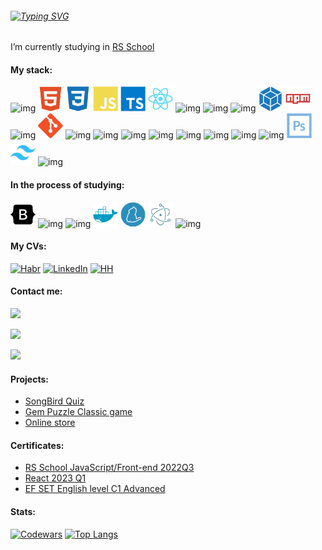###### [![Typing SVG](https://readme-typing-svg.demolab.com?font=Fira+Code&duration=1&pause=1000&color=F6F6F6&background=0D111700&width=435&vCenter&lines=Hello+there!+%F0%9F%91%8B+)](https://git.io/typing-svg)

I’m currently studying in [RS School](https://rs.school/react/)

#### My stack:
<div>
  <img title="VS Code" width="40" height="40" src="https://github.com/rasosha/rasosha/assets/50449824/3e26a7c2-3a3a-4e7b-842b-547537e2e492" alt="img"/>

  <img title="HTML5" width="40" height="40" src="https://raw.githubusercontent.com/devicons/devicon/1119b9f84c0290e0f0b38982099a2bd027a48bf1/icons/html5/html5-plain.svg" alt="img"/>
  <img title="CSS3" width="40" height="40" src="https://raw.githubusercontent.com/devicons/devicon/1119b9f84c0290e0f0b38982099a2bd027a48bf1/icons/css3/css3-plain.svg" alt="img"/>
  <img title="JavaScript" width="40" height="40" src="https://raw.githubusercontent.com/devicons/devicon/1119b9f84c0290e0f0b38982099a2bd027a48bf1/icons/javascript/javascript-plain.svg" alt="img"/>
  <img title="TypeScript" width="40" height="40" src="https://raw.githubusercontent.com/devicons/devicon/1119b9f84c0290e0f0b38982099a2bd027a48bf1/icons/typescript/typescript-plain.svg" alt="img"/>
  <img title="React" width="40" height="40" src="https://raw.githubusercontent.com/devicons/devicon/1119b9f84c0290e0f0b38982099a2bd027a48bf1/icons/react/react-original.svg" alt="img"/>
  <img title="React router" width="40" height="40" src="https://github.com/rasosha/rasosha/assets/50449824/6ed21322-b66e-4b2d-a359-ea8c378a704d" alt="img"/>
  <img title="Redux" width="40" height="40" src="https://github.com/rasosha/rasosha/assets/50449824/b4c6f084-7288-427d-9dc3-fd92b25ea3fa" alt="img"/>

  <img title="Vite" width="40" height="40" src="https://github.com/rasosha/rasosha/assets/50449824/58344b6b-82c0-4dd6-ba54-473d268977ff" alt="img"/>
  <img title="Webpack" width="40" height="40" src="https://raw.githubusercontent.com/devicons/devicon/1119b9f84c0290e0f0b38982099a2bd027a48bf1/icons/webpack/webpack-plain.svg" alt="img"/>
  <img title="npm" width="40" height="40" src="https://raw.githubusercontent.com/devicons/devicon/1119b9f84c0290e0f0b38982099a2bd027a48bf1/icons/npm/npm-original-wordmark.svg" alt="img"/>
  <img title="pnpm" width="40" height="40" src="https://github.com/rasosha/rasosha/assets/50449824/978fe24a-447e-47bb-b04b-5c5976c4b899" alt="img"/>
  <img title="git" width="40" height="40" src="https://raw.githubusercontent.com/devicons/devicon/1119b9f84c0290e0f0b38982099a2bd027a48bf1/icons/git/git-plain.svg" alt="img"/>
  <img title="Github" width="40" height="40" src="https://github.com/rasosha/rasosha/assets/50449824/700094d9-d039-42ac-98b1-fb2683d1723c" alt="img"/>
  <img title="netlify" width="40" height="40" src="https://github.com/rasosha/rasosha/assets/50449824/fd1bad54-9ff3-4db7-aa66-03e92c6ac9b4" alt="img"/>
  <img title="Google Firebase" width="40" height="40" src="https://github.com/rasosha/rasosha/assets/50449824/16356b54-1631-4e2e-b347-238fc9a6934c" alt="img"/>
  <img title="GraphQL" width="40" height="40" src="https://github.com/rasosha/rasosha/assets/50449824/37bfd2e2-c54b-4bbc-8e1a-42cd6c476007" alt="img"/>
  <img title="ESLint" width="40" height="40" src="https://github.com/rasosha/rasosha/assets/50449824/ba2d3f8d-afa4-40aa-ba09-c206b645fc82" alt="img"/>
  <img title="Prettier" width="40" height="40" src="https://github.com/rasosha/rasosha/assets/50449824/62335931-c85d-4b38-81f8-fe2899dd20cc" alt="img"/>
  <img title="node js" width="40" height="40" src="https://github.com/rasosha/rasosha/assets/50449824/1da8f7a6-ca7c-4c38-b9fd-537ce03c302a" alt="img"/>
  <img title="Figma" width="40" height="40" src="https://github.com/rasosha/rasosha/assets/50449824/ac10b238-0f11-4742-9d4d-015da07f6626" alt="img"/>
  <img title="Photoshop" width="40" height="40" src="https://raw.githubusercontent.com/devicons/devicon/master/icons/photoshop/photoshop-line.svg" alt="img"/>
  <img title="Tailwindcss" width="40" height="40" src="https://raw.githubusercontent.com/devicons/devicon/1119b9f84c0290e0f0b38982099a2bd027a48bf1/icons/tailwindcss/tailwindcss-plain.svg" alt="img"/>
  <img title="Google" width="40" height="40" src="https://github.com/rasosha/rasosha/assets/50449824/dd2c5a9c-9195-483b-abdf-c98af2e4a010" alt="img"/>
 </div>

#### In the process of studying:
<div>
  <img title="Bootstrap" width="40" height="40" src="https://raw.githubusercontent.com/devicons/devicon/1119b9f84c0290e0f0b38982099a2bd027a48bf1/icons/bootstrap/bootstrap-plain.svg" alt="img"/>
  <img title="Sass" width="40" height="40" src="https://github.com/rasosha/rasosha/assets/50449824/29bff1d6-1f3d-4395-950f-13b266ff291b" alt="img"/>
  <img title="Nextjs" width="40" height="40" src="https://github.com/rasosha/rasosha/assets/50449824/08aa62c6-8690-4b0e-9e07-91070257da65" alt="img"/>
  <img title="Docker" width="40" height="40" src="https://raw.githubusercontent.com/devicons/devicon/1119b9f84c0290e0f0b38982099a2bd027a48bf1/icons/docker/docker-plain.svg" alt="img"/>
  <img title="yarn" width="40" height="40" src="https://raw.githubusercontent.com/devicons/devicon/1119b9f84c0290e0f0b38982099a2bd027a48bf1/icons/yarn/yarn-original.svg" alt="img"/>
  <img title="Electron" width="40" height="40" src="https://raw.githubusercontent.com/devicons/devicon/1119b9f84c0290e0f0b38982099a2bd027a48bf1/icons/electron/electron-original.svg" alt="img"/>
  <img title="Cypress" width="40" height="40" src="https://github.com/rasosha/rasosha/assets/50449824/642b88cc-b43f-4828-83c4-243f027654ce" alt="img"/>
</div>

#### My CVs:

[![Habr](https://img.shields.io/badge/habr-629fbc?logoColor=fff&logo=habr&style=for-the-badge)](https://career.habr.com/rasosha)
[![LinkedIn](https://img.shields.io/badge/linkedin-%230077B5.svg?style=for-the-badge&logo=linkedin&logoColor=white)](https://linked.in/rasosha)
[![HH](https://img.shields.io/badge/hh.ru-629fbc?logoColor=fff&color=red&logo=data%3Aimage%2Fpng%3Bbase64%2CiVBORw0KGgoAAAANSUhEUgAAAGQAAABkCAMAAABHPGVmAAAB1FBMVEUAAADMAADYABTVAA7XABveABbYABTbABveABnhABfbABbeABrfABrfABvgABveABnfABrfABrhABzfABvgABrgABvhABrgABvhABvgABzgABzgABvgABzgABvgABvgABvgABvhABzhABzhABzgABvhABzgABvgABvhABzgABzgABzgABvhABvhABzgABzhABzgABzhABvhARzhAx7hBB%2FhByLiCiTiCyXiDCbiDSfiDyniECrjEivkGzPkHTXkHjbkITnlIzvlJDvlJj3lKUDlKkHmLEPmLkTmL0XmMEbmMUfmMkjnNUrnNkvnOk%2FoPFHoPVLoPlLoP1PoQFToQVXpSFvpTF%2FqT2LqUGLqUmTrWGnrWWrsXm%2FsY3PtZ3ftaHjtaXntannta3rub37ucH%2Fvd4XvfInvfovwgI3wgY7whZHwh5PxiJTxiZXxjJjxj5rxkJvykZzyk57ylJ%2FznKbznafznqj0pa70p7D1qrL1srn2uL%2F3wMb4xsv4x8z5zND5zdH5ztL50NT50dX51Nf61dj62Nv74OL74eP75eb85%20j86er86uv87O387e797u797%20%2F98PD98%2FP99vb%209%2Fb%20%20Pf%20%20fj%20%20%2Fr%20%2FPv%20%2Ffz%20%2Fv3%2F%2F%2F58qksBAAAAMnRSTlMABQ0SExcaHB8iIycoMDk9T1hcYGyFh46PkpuerrzFxsjJytLY3N%2Fg5ebn6Ozu8fb5%2FL7UkpgAAAOpSURBVHjarM9TFsRQFAXRtm3FdnLmP7j%20jfNw9wRq1YjV9HB9%2FFTLjfM8di3197gepiNKi8vXRQv3e1nQFLZ3Gz3s%201a2MLsZGGTcZhKJ5TsDk%20y9FExsPjmY5Z%20NQGLyKsCleE14G%20cA3PwzV2KlQIiyYm%20cEghKToyJ8RMSnmOWxlyHFH0%203Fg7kOSshxr7ENLCfX%2FjmIJAeuz9SEEi7XlZhyASrrsacwdknHl7Y6yDkD5ujbxA6tnWOIHYqdlYJSCWrBoRBeSUeuMM0DtXG5PgT5s99UkSxVAAz9i2bWdt27Zt27a998MO031Ttan0KuepficP%2F3bdzFggXclmnyyWSm5kD%2FHRzPMTOYVy1tF8V%20L7Pj9dVCPPHDeRDyjnAM2vYsJUs%2FPVoBUy6M9jVWiFYBVQUgfskIFUQkrRDsFSQpotkSbaDdASwYnNoswWKRtHWm2R1vFdDW0RHNv4iq2R4lGkJiEyee6S2Xx%20MIRMXbRgqoLUjCIdOrLw%20NMfo9efb%202ZKSKbr7weu359ZUsU0g6Qghoy%2FeJPF8ur3b%20%20XIvvuHjurkA5KZCvIcufOZ7L4Wey7wsff9suI%2FlQoiAr3rhgTgaRQ6Hxl7UiUgLl0cjXty6Ub4s48tKFc19EyqFWQiJzlSFStkpILTToyJP9a%20asPPTcUd5MCiI%2Fb%205YOnfdxc9O%20%20o0QIuKnJhoZt9zlFUB5MNGuut%2FpOKZhLRAu4acQcqyn9Ts5MjP%20Bt9LNZMEb8ovQryeka8e0jVYY5cj4%2FnO8pcAemFQQW54LsbVB3jyCY%2F%2F0rVUgEZVJGdvrtE1WmGfJ%2Fm5y%20oWyMivQqy0HenqTrLkMfo85Q66evYq77xs3x3gqpzDLmNPo%20oWy%20%208S0KMtl3xxhygK5vos8DBWmB%20mjkE%20uOCs%2FkGpvfU5B67WflvYjId0YNqYVye6QcSuyREsi3R%2FIhxR5JAeiwRtrpSGSK1KiHu3f%2FBymmY6opkk4HbkuklVYHU6SMliBThP690mSJNLHF1AwpZSu2FTKQGvHHghknJnKEdRuoG1sQVtP1NjbfS928kV7NQANAGAyDjZESxGiCMZgEtfd%2FuEDwiWT9d49xdyoLVHsYcPQqcAxYVUUZcI60VAP0ICA6AWULyGdAowuLQRAA0gYXaZRhN8hNQDgDEiAQM4ksywdmxcXaQHRA9Of3BYMRY5v5pYSfY%2FjNR%2FAh11dy8F0jk%20F6JRNZqQ%20UfyYy2eHSvcOlTzvcBaT8GpGK37jHAAAAAElFTkSuQmCC&style=for-the-badge)](https://hh.ru/resume/6672d1d0ff0bc6e00d0039ed1f3562557a6476)

#### Contact me:

[![](https://img.shields.io/badge/telegram-@rasosha7-white?logo=telegram&labelColor=FFF&color=25a3e2&style=for-the-badge)](https://t.me/rasosha7)

[![](https://img.shields.io/badge/discord-@rasosha%236882-white?logo=discord&labelColor=FFF&color=5865f2&style=for-the-badge)](https://discord.com/users/rasosha#6882)

[![](https://img.shields.io/badge/gmail-rasosha@gmail.com-white?logo=gmail&logoColor=d9644d&labelColor=FFF&color=e05d44&style=for-the-badge)](mailto:rasosha@gmail.com)

#### Projects:

- [SongBird Quiz](todo:add.link)
- [Gem Puzzle Classic game](todo:add.link)
- [Online store ](todo:add.link)

#### Certificates:

- [RS School JavaScript/Front-end 2022Q3](https://app.rs.school/certificate/qi69aaz5)
- [React 2023 Q1](todo:add.link)
- [EF SET English level C1 Advanced](todo:add.link)



#### Stats:
[![Codewars](https://www.codewars.com/users/rasosha/badges/large)](https://www.codewars.com/users/rasosha/badges/large)
[![Top Langs](https://github-readme-stats.vercel.app/api/top-langs/?username=rasosha&layout=compact&theme=vision-friendly-dark)]()


<!-- ![HTML5](https://img.shields.io/badge/HTML5-e05d44?logo=html5&logoColor=fff&style=for-the-badge)
![CSS3](https://img.shields.io/badge/CSS3-254994?logo=css3&logoColor=fff&style=for-the-badge)
![JS](https://img.shields.io/badge/JavaScript-333?logo=javascript&logoColor=f7e01d&style=for-the-badge)
![TS](https://img.shields.io/badge/TypeScript-3178c6?logo=typescript&logoColor=fff&style=for-the-badge)

![React](https://img.shields.io/badge/React-000?logo=react&style=for-the-badge)
![React Router](https://img.shields.io/badge/React%20Router-ca4245?logo=reactrouter&logoColor=fff&style=for-the-badge)
![npm](https://img.shields.io/badge/npm-cb0000?logo=npm&logoColor=fff&style=for-the-badge)
![PNPM](https://img.shields.io/badge/pnpm-%234a4a4a.svg?style=for-the-badge&logo=pnpm&logoColor=f69220)
![vite](https://img.shields.io/badge/vite-646cff?logo=vite&logoColor=ff0&style=for-the-badge)
![webpack](https://img.shields.io/badge/webpack-333?logo=webpack&logoColor=8dd6f9&style=for-the-badge)
![TailwindCSS](https://img.shields.io/badge/tailwindcss-%2338B2AC.svg?style=for-the-badge&logo=tailwind-css&logoColor=white)

![git](https://img.shields.io/badge/git-f05032?logo=git&logoColor=fff&style=for-the-badge)
![GitHub](https://img.shields.io/badge/GitHub-333?logo=GitHub&logoColor=fff&style=for-the-badge)
![netlify](https://img.shields.io/badge/netlify-000?logo=netlify&logoColor=3db3b7&style=for-the-badge)
![GraphQL](https://img.shields.io/badge/-GraphQL-E10098?style=for-the-badge&logo=graphql&logoColor=white)
![ESLint](https://img.shields.io/badge/ESLint-4B3263?style=for-the-badge&logo=eslint&logoColor=white)
![NodeJS](https://img.shields.io/badge/node.js-6DA55F?style=for-the-badge&logo=node.js&logoColor=white)
![figma](https://img.shields.io/badge/figma-f14e1c?logo=figma&logoColor=fff&style=for-the-badge)
![Photoshop](https://img.shields.io/badge/Photoshop-001E36?&logo=adobephotoshop&style=for-the-badge)
![Google](https://img.shields.io/badge/google-4285F4?style=for-the-badge&logo=google&logoColor=white)
![Microsoft Excel](https://img.shields.io/badge/Excel-217346?style=for-the-badge&logo=microsoft-excel&logoColor=white)
![Microsoft Word](https://img.shields.io/badge/Word-2B579A?style=for-the-badge&logo=microsoft-word&logoColor=white)


### To learn (in process)
![cypress](https://img.shields.io/badge/-cypress-%23E5E5E5?style=for-the-badge&logo=cypress&logoColor=058a5e)
![SASS](https://img.shields.io/badge/SASS-hotpink.svg?style=for-the-badge&logo=SASS&logoColor=white)
![Docker](https://img.shields.io/badge/docker-%230db7ed.svg?style=for-the-badge&logo=docker&logoColor=white)
![Yarn](https://img.shields.io/badge/yarn-%232C8EBB.svg?style=for-the-badge&logo=yarn&logoColor=white)
![Next JS](https://img.shields.io/badge/Next-black?style=for-the-badge&logo=next.js&logoColor=white)
![Bootstrap](https://img.shields.io/badge/bootstrap-%23563D7C.svg?style=for-the-badge&logo=bootstrap&logoColor=white)
![Electron.js](https://img.shields.io/badge/Electron-191970?style=for-the-badge&logo=Electron&logoColor=white)
[![GitHub Streak](https://streak-stats.demolab.com?user=rasosha&theme=sunset-gradient&hide_border=true&mode=weekly&background=45%2C850252%2CFF7B33)](https://git.io/streak-stats)
<img src="https://capsule-render.vercel.app/api?type=waving&color=gradient&height=110&section=footer&animation=twinkling&text="/>
-->
